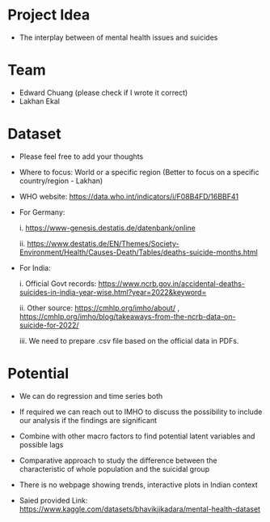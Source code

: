 # Project Idea
- The interplay between of mental health issues and suicides

# Team
- Edward Chuang (please check if I wrote it correct)
- Lakhan Ekal

# Dataset
- Please feel free to add your thoughts

- Where to focus: World or a specific region (Better to focus on a specific country/region - Lakhan)
- WHO website: https://data.who.int/indicators/i/F08B4FD/16BBF41
- For Germany:

    i. https://www-genesis.destatis.de/datenbank/online

    ii. https://www.destatis.de/EN/Themes/Society-Environment/Health/Causes-Death/Tables/deaths-suicide-months.html
- For India:

    i. Official Govt records: https://www.ncrb.gov.in/accidental-deaths-suicides-in-india-year-wise.html?year=2022&keyword=

    ii. Other source: https://cmhlp.org/imho/about/ , https://cmhlp.org/imho/blog/takeaways-from-the-ncrb-data-on-suicide-for-2022/

    iii. We need to prepare .csv file based on the official data in PDFs.

# Potential
- We can do regression and time series both
- If required we can reach out to IMHO to discuss the possibility to include our analysis if the findings are significant
- Combine with other macro factors to find potential latent variables and possible lags
- Comparative approach to study the difference between the characteristic of whole population and the suicidal group
- There is no webpage showing trends, interactive plots in Indian context

- Saied provided Link: https://www.kaggle.com/datasets/bhavikjikadara/mental-health-dataset



